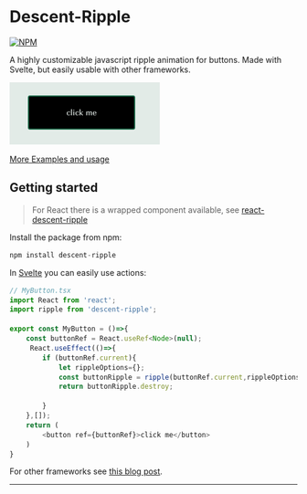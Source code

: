 # Descent-Ripple

[![NPM](https://img.shields.io/npm/v/descent-ripple.svg)](https://www.npmjs.com/package/descent-ripple)

A highly customizable javascript ripple animation for buttons. Made with Svelte, but easily usable with other frameworks.

[![Volcano ripple example](https://github.com/micha-lmxt/descent-ripple/blob/master/static/descent-ripple.gif)](https://gradientdescent.de/descent-ripple/)

[More Examples and usage](https://gradientdescent.de/descent-ripple/)

## Getting started

> For React there is a wrapped component available, see [react-descent-ripple](https://github.com/micha-lmxt/react-descent-ripple)

Install the package from npm:

```javascript
npm install descent-ripple
```

In [Svelte](https://svelte.dev) you can easily use actions:

```javascript
// MyButton.tsx
import React from 'react';
import ripple from 'descent-ripple';

export const MyButton = ()=>{
    const buttonRef = React.useRef<Node>(null);
     React.useEffect(()=>{
        if (buttonRef.current){
            let rippleOptions={};
            const buttonRipple = ripple(buttonRef.current,rippleOptions);
            return buttonRipple.destroy;
            
        }
    },[]);
    return (
        <button ref={buttonRef}>click me</button>
    )
}
```

For other frameworks see [this blog post](https://gradientdescent.de/descent-ripple/).

---

